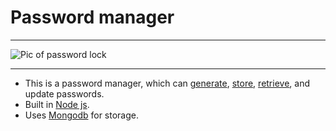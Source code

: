 # Password manager

---

![Pic of password lock](https://cdn.pixabay.com/photo/2020/05/21/05/28/security-5199236_960_720.jpg)

---

- This is a password manager, which can [generate](https://github.com/Sam-Varghese/password-manager/blob/main/services/generateRandomPassword.js), [store](https://github.com/Sam-Varghese/password-manager/blob/main/services/storePassword.js), [retrieve](https://github.com/Sam-Varghese/password-manager/blob/main/services/accessSiteData.js), and update passwords.
- Built in [Node js](https://nodejs.org/en/).
- Uses [Mongodb](https://www.mongodb.com/) for storage.